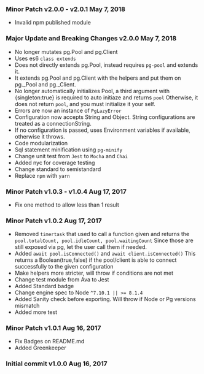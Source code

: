 ### Minor Patch v2.0.0 - v2.0.1 May 7, 2018
* Invalid npm published module

### Major Update and Breaking Changes v2.0.0 May 7, 2018
* No longer mutates pg.Pool and pg.Client
* Uses es6 `class extends`
* Does not directly extends pg.Pool, instead requires `pg-pool` and extends it.
* It extends pg.Pool and pg.Client with the helpers and put them on pg._Pool and pg._Client.
* No longer automatically initializes Pool, a third argument with {singleton:true} is required to auto initiaze and returns `pool`
  Otherwise, it does not return `pool`, and you must initialize it your self.
* Errors are now an instance of `PgLazyError`
* Configuration now accepts String and Object. String configurations are treated as a connectionString.
* If no configuration is passed, uses Environment variables if available, otherwise it throws.
* Code modularization
* Sql statement minification using `pg-minify`
* Change unit test from `Jest` to `Mocha` and `Chai`
* Added nyc for coverage testing
* Change standard to semistandard
* Replace `npm` with `yarn`

### Minor Patch v1.0.3 - v1.0.4 Aug 17, 2017
* Fix one method to allow less than 1 result

### Minor Patch v1.0.2 Aug 17, 2017
* Removed `timertask` that used to call a function given and returns the `pool.totalCount, pool.idleCount, pool.waitingCount`
  Since those are still exposed via pg, let the user call them if needed.
* Added `await pool.isConnected()` and `await client.isConnected()`
  This returns a Boolean(true,false) if the pool/client is able to connect successfully to the given configuration
* Make helpers more stricter, will throw if conditions are not met
* Change test module from Ava to Jest
* Added Standard badge
* Change engine spec to Node `^7.10.1 || >= 8.1.4`
* Added Sanity check before exporting. Will throw if Node or Pg versions mismatch
* Added more test

### Minor Patch v1.0.1 Aug 16, 2017
* Fix Badges on README.md
* Added Greenkeeper

### Initial commit v1.0.0 Aug 16, 2017